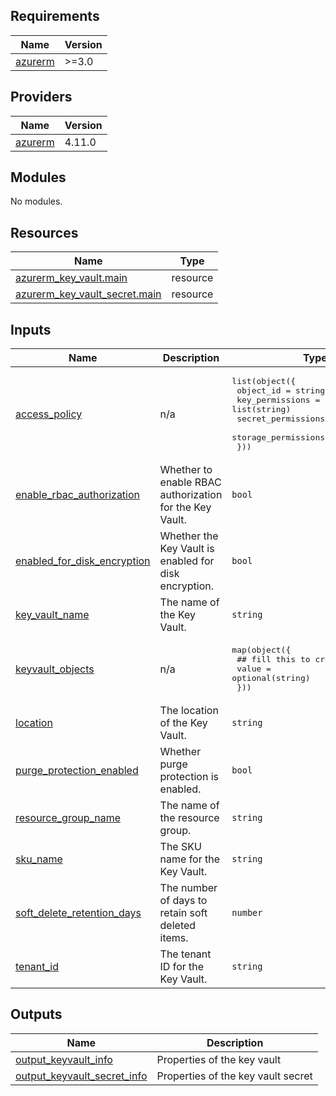 ## Requirements

| Name | Version |
|------|---------|
| <a name="requirement_azurerm"></a> [azurerm](#requirement\_azurerm) | >=3.0 |

## Providers

| Name | Version |
|------|---------|
| <a name="provider_azurerm"></a> [azurerm](#provider\_azurerm) | 4.11.0 |

## Modules

No modules.

## Resources

| Name | Type |
|------|------|
| [azurerm_key_vault.main](https://registry.terraform.io/providers/hashicorp/azurerm/latest/docs/resources/key_vault) | resource |
| [azurerm_key_vault_secret.main](https://registry.terraform.io/providers/hashicorp/azurerm/latest/docs/resources/key_vault_secret) | resource |

## Inputs

| Name | Description | Type | Default | Required |
|------|-------------|------|---------|:--------:|
| <a name="input_access_policy"></a> [access\_policy](#input\_access\_policy) | n/a | <pre>list(object({<br>    object_id           = string<br>    key_permissions     = list(string)<br>    secret_permissions  = list(string)<br>    storage_permissions = list(string)<br>  }))</pre> | n/a | yes |
| <a name="input_enable_rbac_authorization"></a> [enable\_rbac\_authorization](#input\_enable\_rbac\_authorization) | Whether to enable RBAC authorization for the Key Vault. | `bool` | `false` | no |
| <a name="input_enabled_for_disk_encryption"></a> [enabled\_for\_disk\_encryption](#input\_enabled\_for\_disk\_encryption) | Whether the Key Vault is enabled for disk encryption. | `bool` | `false` | no |
| <a name="input_key_vault_name"></a> [key\_vault\_name](#input\_key\_vault\_name) | The name of the Key Vault. | `string` | n/a | yes |
| <a name="input_keyvault_objects"></a> [keyvault\_objects](#input\_keyvault\_objects) | n/a | <pre>map(object({<br>    ## fill this to create a secret<br>    value = optional(string)<br>  }))</pre> | n/a | yes |
| <a name="input_location"></a> [location](#input\_location) | The location of the Key Vault. | `string` | `"eastus2"` | no |
| <a name="input_purge_protection_enabled"></a> [purge\_protection\_enabled](#input\_purge\_protection\_enabled) | Whether purge protection is enabled. | `bool` | `false` | no |
| <a name="input_resource_group_name"></a> [resource\_group\_name](#input\_resource\_group\_name) | The name of the resource group. | `string` | n/a | yes |
| <a name="input_sku_name"></a> [sku\_name](#input\_sku\_name) | The SKU name for the Key Vault. | `string` | `"standard"` | no |
| <a name="input_soft_delete_retention_days"></a> [soft\_delete\_retention\_days](#input\_soft\_delete\_retention\_days) | The number of days to retain soft deleted items. | `number` | `7` | no |
| <a name="input_tenant_id"></a> [tenant\_id](#input\_tenant\_id) | The tenant ID for the Key Vault. | `string` | n/a | yes |

## Outputs

| Name | Description |
|------|-------------|
| <a name="output_output_keyvault_info"></a> [output\_keyvault\_info](#output\_output\_keyvault\_info) | Properties of the key vault |
| <a name="output_output_keyvault_secret_info"></a> [output\_keyvault\_secret\_info](#output\_output\_keyvault\_secret\_info) | Properties of the key vault secret |
